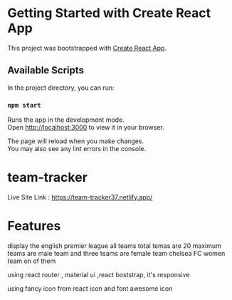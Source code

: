 # Getting Started with Create React App

This project was bootstrapped with [Create React App](https://github.com/facebook/create-react-app).

## Available Scripts

In the project directory, you can run:

### `npm start`

Runs the app in the development mode.\
Open [http://localhost:3000](http://localhost:3000) to view it in your browser.

The page will reload when you make changes.\
You may also see any lint errors in the console.

# team-tracker
Live Site Link : https://team-tracker37.netlify.app/

# Features
display the english premier league all teams 
total temas are 20 
maximum teams are male team and three teams are female team chelsea FC women team on of them 

using react router , material ui ,react boststrap, it's responsive 

using fancy icon from react icon and font awesome icon 





